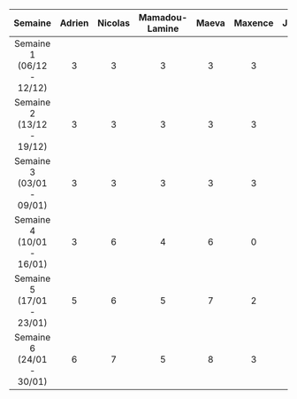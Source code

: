 |  Semaine  | Adrien | Nicolas | Mamadou-Lamine | Maeva | Maxence | Joris |     
| :-------: | :----: | :-----: | :------------: | :---: | :-----: | :---: |       
| Semaine 1 (06/12 - 12/12) |3|3|3|3|3|3|        
| Semaine 2 (13/12 - 19/12) |3|3|3|3|3|3|    
| Semaine 3 (03/01 - 09/01) |3|3|3|3|3|3|        
| Semaine 4 (10/01 - 16/01) |3|6|4|6|0|6|    
| Semaine 5 (17/01 - 23/01) |5|6|5|7|2|6|      
| Semaine 6 (24/01 - 30/01) |6|7|5|8|3|10| 

